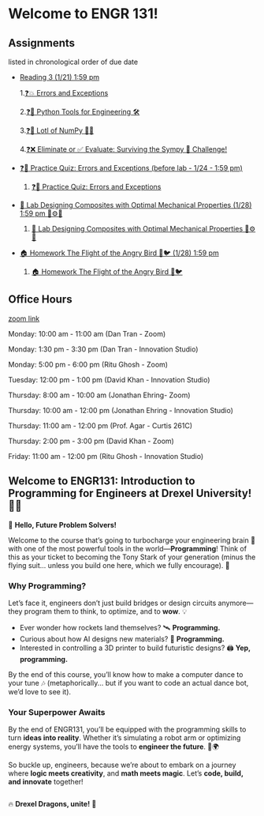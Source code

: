 # Welcome to ENGR 131!

<!-- ## Announcements

**Lab 1: Note all labs for week 1 will be held in the Innovation studio.** -->

## Assignments 

listed in chronological order of due date

<!-- - [Practice Quiz (before lab - 1/14 - 1:59 pm)](../jupyterbook/week_1/quiz1/1_practice-quiz.ipynb)

  1. [❓Calculating Total Credits at Drexel! 🎓](../jupyterbook/week_1/quiz1/1_practice-quiz.ipynb) -->

<!-- [Quiz Week 1 (before lab - 1/21 - 1:59 pm)](../jupyterbook/week_1/realquiz/1_quiz.ipynb) -->

<!-- - [Lecture Activity 1/21 - 1:59 pm](../jupyterbook/week_1/lecture/index.md)

  1. [❓🚀 Activity: Hello, World! JupyterHub](../jupyterbook/week_1/lecture/6_Activity_1_Using_the_JupyterHub.ipynb)
  2. [❓🥨 Philly Pretzel Challenge!](../jupyterbook/week_1/lecture/13_Philly_Python_Challenge.ipynb)
  3. [❓🦴 Hytrl Skull Collection Problem](../jupyterbook/week_2/lecture/4_skull_q.ipynb)
  4. [❓🩺 Chevalier Jackson Collection Problem](../jupyterbook/week_2/lecture/9_dictionaries_q.ipynb) -->

<!-- - [Homework 1 (1/14) 1:59 pm](../jupyterbook/week_1/homework/1_Homework_1_Python_with_The_Office.ipynb) -->

  <!-- 1. [🏠 🧠 Homework 1 - Python with "The Office"](../jupyterbook/week_1/homework/1_Homework_1_Python_with_The_Office.ipynb) -->

<!-- - [Reading 2 (1/14) 1:59 pm](../jupyterbook/week_2/readings/index.md)
  1. [❓ Pootie Tang's Wild String Manipulation Adventures](../jupyterbook/week_2/readings/2_strings_q.ipynb)
  2. [❓ Python Datatypes: The Periodic Table Edition 🧪](../jupyterbook/week_2/readings/4_datatypes_q.ipynb)
  3. [❓ Commenting](../jupyterbook/week_2/readings/6_comments_q.ipynb)
  4. [❓ 🔬 Materials Design: Lists and Tuples](../jupyterbook/week_2/readings/8_lists_and_tuples_q.ipynb)
  5. [❓ Dictionaries and Search Engine Optimization (SEO) 👀](../jupyterbook/week_2/readings/10_dictionaries_q.ipynb)
  6. [❓ Precision in Python: NIST Laboratory Adventures 🧪](../jupyterbook/week_2/readings/12_precision_q.ipynb) -->

<!-- - [Practice Quiz (before lab - 1/17 - 1:59 pm)](../jupyterbook/week_2/practicequiz/1_practice_quiz_data_types_q.ipynb)

  1. [❓ Python Basics: Data Structures and Types Quiz 🐍](../jupyterbook/week_2/practicequiz/1_practice_quiz_data_types_q.ipynb) -->

<!-- - [Lab Scrabble (1/21) 1:59 pm](../jupyterbook/week_2/lab/1_lab_scrabble.ipynb)

  1. [🧪 🎮 Lab 2: Scrabble Game Calculator](../jupyterbook/week_2/lab/1_lab_scrabble.ipynb) -->

<!-- - [Homework 2 (1/21) 1:59 pm](../jupyterbook/week_2/homework/1_homework.ipynb)

  1. [🏠 Python Programming: Explore the Nutshell Studies 🕵️‍♀️🔍](../jupyterbook/week_2/homework/1_homework.ipynb) -->

- [Reading 3 (1/21) 1:59 pm](../jupyterbook/week_3/readings/index.md)

  1.[❓💥 Errors and Exceptions ](../jupyterbook/week_3/readings/2_errors_q.ipynb)

  2.[❓🐍 Python Tools for Engineering 🛠️ ](../jupyterbook/week_3/readings/7_python_tools_q.ipynb)

  3.[❓🌊 Lotl of NumPy 🧪🐾 ](../jupyterbook/week_3/readings/9_numpy_q.ipynb)

  4.[❓❌ Eliminate or ✅ Evaluate: Surviving the Sympy 🦑 Challenge!](../jupyterbook/week_3/readings/15_sympy_q.ipynb)

- [❓🧪 Practice Quiz: Errors and Exceptions (before lab - 1/24 - 1:59 pm)](../jupyterbook/week_3/practicequiz/1_practicequiz_q.ipynb)

  1. [❓🧪 Practice Quiz: Errors and Exceptions](../jupyterbook/week_3/practicequiz/1_practicequiz_q.ipynb)

- [🧪 Lab Designing Composites with Optimal Mechanical Properties (1/28) 1:59 pm 🔩⚙️💪](../jupyterbook/week_3/lab/1_lab_composite.ipynb)

  1. [🧪 Lab Designing Composites with Optimal Mechanical Properties 🔩⚙️💪](../jupyterbook/week_3/lab/1_lab_composite.ipynb)

- [🏠 Homework The Flight of the Angry Bird 🚀🐦 (1/28) 1:59 pm](../jupyterbook/week_3/homework/angry_bird.ipynb)

  1. [🏠 Homework The Flight of the Angry Bird 🚀🐦](../jupyterbook/week_3/homework/angry_bird.ipynb)

## Office Hours

[zoom link](https://drexel.zoom.us/my/engr131)

Monday: 10:00 am - 11:00 am (Dan Tran - Zoom)

Monday: 1:30 pm - 3:30 pm (Dan Tran - Innovation Studio)

Monday: 5:00 pm - 6:00 pm (Ritu Ghosh - Zoom)

Tuesday: 12:00 pm - 1:00 pm (David Khan - Innovation Studio)

Thursday: 8:00 am - 10:00 am (Jonathan Ehring- Zoom)

Thursday: 10:00 am - 12:00 pm (Jonathan Ehring - Innovation Studio)

Thursday: 11:00 am - 12:00 pm (Prof. Agar - Curtis 261C)

Thursday: 2:00 pm - 3:00 pm (David Khan - Zoom)

Friday: 11:00 am - 12:00 pm (Ritu Ghosh - Innovation Studio)

## Welcome to **ENGR131: Introduction to Programming for Engineers** at Drexel University! 🎉🐉

👋 **Hello, Future Problem Solvers!**

Welcome to the course that’s going to turbocharge your engineering brain 🧠 with one of the most powerful tools in the world—**Programming**! Think of this as your ticket to becoming the Tony Stark of your generation (minus the flying suit… unless you build one here, which we fully encourage). 🚀

### **Why Programming?**

Let’s face it, engineers don’t just build bridges or design circuits anymore—they program them to think, to optimize, and to **wow**. 💡

- Ever wonder how rockets land themselves? 🛰️ **Programming.**
- Curious about how AI designs new materials? 🤖 **Programming.**
- Interested in controlling a 3D printer to build futuristic designs? 🖨️ **Yep, programming.**

By the end of this course, you’ll know how to make a computer dance to your tune 🎶 (metaphorically... but if you want to code an actual dance bot, we’d love to see it).

### **Your Superpower Awaits**

By the end of ENGR131, you’ll be equipped with the programming skills to turn **ideas into reality**. Whether it’s simulating a robot arm or optimizing energy systems, you’ll have the tools to **engineer the future**. 🚀🌍

So buckle up, engineers, because we’re about to embark on a journey where **logic meets creativity**, and **math meets magic**. Let’s **code, build, and innovate** together!

```{include} ./instructors/1_instructors.md

```

🔥 **Drexel Dragons, unite!** 🐉

```{tableofcontents}

```
